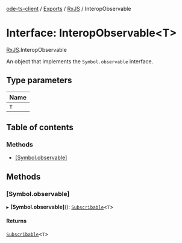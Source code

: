 [ode-ts-client](../README.md) / [Exports](../modules.md) / [RxJS](../modules/RxJS.md) / InteropObservable

# Interface: InteropObservable<T\>

[RxJS](../modules/RxJS.md).InteropObservable

An object that implements the `Symbol.observable` interface.

## Type parameters

| Name |
| :------ |
| `T` |

## Table of contents

### Methods

- [[Symbol.observable]](RxJS.InteropObservable.md#[symbol.observable])

## Methods

### [Symbol.observable]

▸ **[Symbol.observable]**(): [`Subscribable`](RxJS.Subscribable.md)<`T`\>

#### Returns

[`Subscribable`](RxJS.Subscribable.md)<`T`\>
